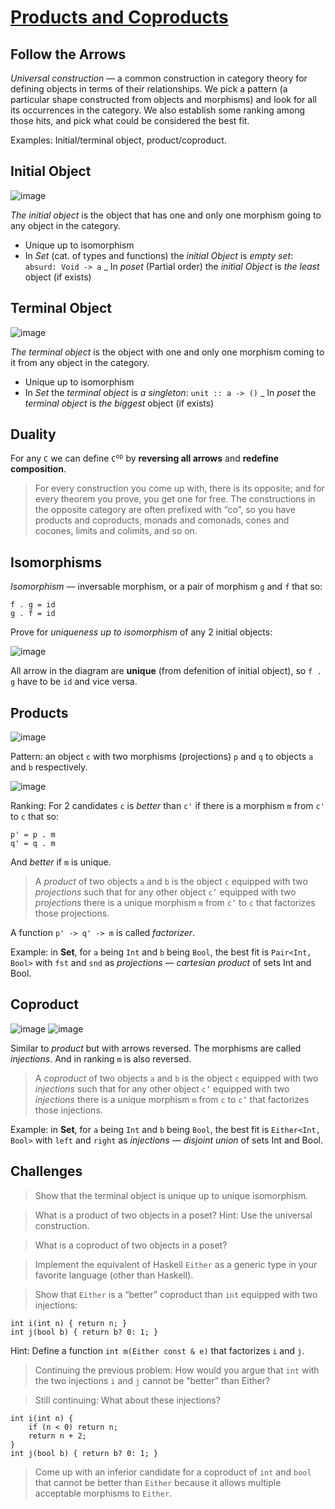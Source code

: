 # [Products and Coproducts](http://bartoszmilewski.com/2015/01/07/products-and-coproducts/)


## Follow the Arrows

_Universal construction_ — a common construction in category theory for defining objects in terms of their relationships. We pick a pattern (a particular shape constructed from objects and morphisms) and look for all its occurrences in the category. We also establish some ranking among those hits, and pick what could be considered the best fit.

Examples: Initial/terminal object, product/coproduct.


## Initial Object

![image](https://cloud.githubusercontent.com/assets/825702/8395865/55afe690-1d93-11e5-9e46-12b6af0e22a1.png)

_The initial object_ is the object that has one and only one morphism going to any object in the category.

 - Unique up to isomorphism
 - In _Set_ (cat. of types and functions) the _initial Object_ is _empty set_: `absurd: Void -> a`
 _ In _poset_ (Partial order) the _initial Object_ is _the least_ object (if exists)


## Terminal Object

![image](https://cloud.githubusercontent.com/assets/825702/8395878/9328e570-1d94-11e5-89e2-4dbcb6bd0952.png)

_The terminal object_ is the object with one and only one morphism coming to it from any object in the category.

 - Unique up to isomorphism
 - In _Set_ the _terminal object_ is _a singleton_: `unit :: a -> ()`
 _ In _poset_ the _terminal object_ is _the biggest_ object (if exists)


## Duality

For any `C` we can define <code>C<sup>op</sup></code> by __reversing all arrows__ and __redefine composition__.

> For every construction you come up with, there is its opposite; and for every theorem you prove, you get one for free. The constructions in the opposite category are often prefixed with “co”, so you have products and coproducts, monads and comonads, cones and cocones, limits and colimits, and so on.


## Isomorphisms

_Isomorphism_ — inversable morphism, or a pair of morphism `g` and `f` that so:

```
f . g = id
g . f = id
```

Prove for _uniqueness up to isomorphism_ of any 2 initial objects:

![image](https://cloud.githubusercontent.com/assets/825702/8395901/29997f78-1d96-11e5-8588-0a22b99b0c4f.png)

All arrow in the diagram are __unique__ (from defenition of initial object), so `f . g` have to be `id` and vice versa.


## Products

![image](https://cloud.githubusercontent.com/assets/825702/8396286/96be242a-1da8-11e5-8da7-6f0bb5dc30c7.png)

Pattern: an object `c` with two morphisms (projections) `p` and `q` to objects `a` and `b` respectively.

![image](https://cloud.githubusercontent.com/assets/825702/8396302/2e9b7130-1da9-11e5-9df0-b91a0236029c.png)

Ranking: For 2 candidates `c` is _better_ than `c'` if there is a morphism `m` from `c'` to `c` that so:

```
p' = p . m
q' = q . m
```

And _better_ if `m` is unique.

> A _product_ of two objects `a` and `b` is the object `c` equipped with two _projections_ such that for any other object `c’` equipped with two _projections_ there is a unique morphism `m` from `c’` to `c` that factorizes those projections.

A function `p' -> q' -> m` is called _factorizer_.

Example: in __Set__, for `a` being `Int` and `b` being `Bool`, the best fit is `Pair<Int, Bool>` with `fst` and `snd` as _projections_ — _cartesian product_ of sets Int and Bool.


## Coproduct

![image](https://cloud.githubusercontent.com/assets/825702/8396368/c7f69dcc-1daa-11e5-80ba-187e50662e36.png)
![image](https://cloud.githubusercontent.com/assets/825702/8396372/d1c36eca-1daa-11e5-8d7d-933b0d0519ae.png)

Similar to _product_ but with arrows reversed. The morphisms are called _injections_. And in ranking `m` is also reversed.

> A _coproduct_ of two objects `a` and `b` is the object `c` equipped with two _injections_ such that for any other object `c’` equipped with two _injections_ there is a unique morphism `m` from `c` to `c’` that factorizes those injections.

Example: in __Set__, for `a` being `Int` and `b` being `Bool`, the best fit is `Either<Int, Bool>` with `left` and `right` as _injections_ — _disjoint union_ of sets Int and Bool.


## Challenges

> Show that the terminal object is unique up to unique isomorphism.

> What is a product of two objects in a poset? Hint: Use the universal construction.

> What is a coproduct of two objects in a poset?

> Implement the equivalent of Haskell `Either` as a generic type in your favorite language (other than Haskell).

> Show that `Either` is a “better” coproduct than `int` equipped with two injections:
```
int i(int n) { return n; }
int j(bool b) { return b? 0: 1; }
```
Hint: Define a function `int m(Either const & e)` that factorizes `i` and `j`.

> Continuing the previous problem: How would you argue that `int` with the two injections `i` and `j` cannot be “better” than Either?

> Still continuing: What about these injections?
```
int i(int n) {
    if (n < 0) return n;
    return n + 2;
}
int j(bool b) { return b? 0: 1; }
```

> Come up with an inferior candidate for a coproduct of `int` and `bool` that cannot be better than `Either` because it allows multiple acceptable morphisms to `Either`.
